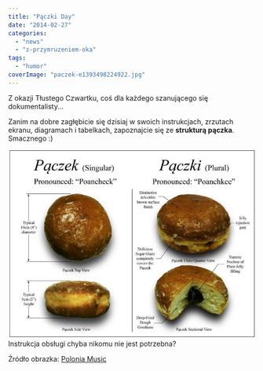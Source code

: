```yaml
---
title: "Pączki Day"
date: "2014-02-27"
categories:
  - "news"
  - "z-przymruzeniem-oka"
tags:
  - "humor"
coverImage: "paczek-e1393498224922.jpg"
---
```


Z okazji Tłustego Czwartku, coś dla każdego szanującego się dokumentalisty...

Zanim na dobre zagłębicie się dzisiaj w swoich instrukcjach, zrzutach ekranu, diagramach i tabelkach, zapoznajcie się ze **strukturą pączka**. Smacznego :)

[![paczki](images/paczki.jpg)](http://techwriter.pl/wp-content/uploads/2014/02/paczki.jpg)Instrukcja obsługi chyba nikomu nie jest potrzebna?

Źródło obrazka: [Polonia Music](http://www.poloniamusic.com/PaczkiDay.html "Paczek")
